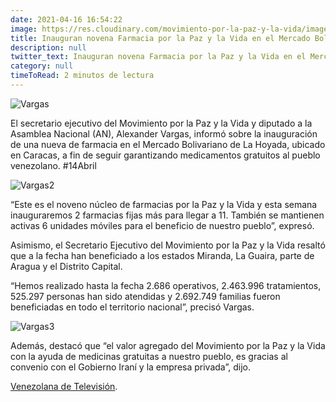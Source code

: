 ```yaml
---
date: 2021-04-16 16:54:22
image: https://res.cloudinary.com/movimiento-por-la-paz-y-la-vida/image/upload/v1618605459/blog/IMG-20210412-WA0093_w8lur5.webp
title: Inauguran novena Farmacia por la Paz y la Vida en el Mercado Bolivariano de La Hoyada en Caracas
description: null
twitter_text: Inauguran novena Farmacia por la Paz y la Vida en el Mercado Bolivariano de La Hoyada en Caracas
category: null
timeToRead: 2 minutos de lectura
---
```

![Vargas](https://res.cloudinary.com/movimiento-por-la-paz-y-la-vida/image/upload/v1618605459/blog/IMG-20210412-WA0093_w8lur5.webp)

El secretario ejecutivo del Movimiento por la Paz y la Vida y diputado a la Asamblea Nacional (AN), Alexander Vargas, informó sobre la inauguración de una nueva de farmacia en el Mercado Bolivariano de La Hoyada, ubicado en Caracas, a fin de seguir garantizando medicamentos gratuitos al pueblo venezolano. #14Abril

![Vargas2](https://res.cloudinary.com/movimiento-por-la-paz-y-la-vida/image/upload/v1618605459/blog/IMG-20210412-WA0095_xihnoo.webp)

“Este es el noveno núcleo de farmacias por la Paz y la Vida y esta semana inauguraremos 2 farmacias fijas más para llegar a 11. También se mantienen activas 6 unidades móviles para el beneficio de nuestro pueblo”, expresó.

Asimismo, el Secretario Ejecutivo del Movimiento por la Paz y la Vida resaltó que a la fecha han beneficiado a los estados Miranda, La Guaira, parte de Aragua y el Distrito Capital.

“Hemos realizado hasta la fecha 2.686 operativos, 2.463.996 tratamientos, 525.297 personas han sido atendidas y 2.692.749 familias fueron beneficiadas en todo el territorio nacional”, precisó Vargas.

![Vargas3](https://res.cloudinary.com/movimiento-por-la-paz-y-la-vida/image/upload/v1618605458/blog/IMG-20210412-WA0097_z7rlns.webp)

Además, destacó que “el valor agregado del Movimiento por la Paz y la Vida con la ayuda de medicinas gratuitas a nuestro pueblo, es gracias al convenio con el Gobierno Iraní y la empresa privada”, dijo.

[Venezolana de Televisión](https://www.vtv.gob.ve/inauguran-novena-farmacia-hoyada-caracas/).
